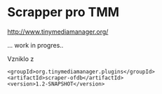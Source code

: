 # Scrapper pro TMM 

http://www.tinymediamanager.org/

... work in progres..

Vzniklo z 
 
    <groupId>org.tinymediamanager.plugins</groupId>
    <artifactId>scraper-ofdb</artifactId>
    <version>1.2-SNAPSHOT</version>
